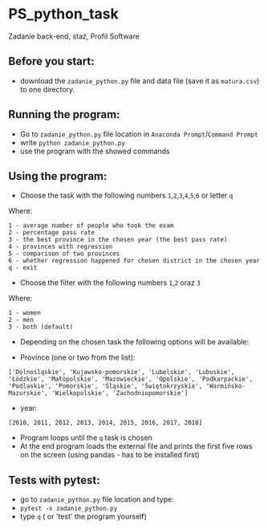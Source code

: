 # PS_python_task
Zadanie back-end, staż, Profil Software

## Before you start:
- download the `zadanie_python.py` file and data file (save it as `matura.csv`) to one directory.

## Running the program:
- Go to `zadanie_python.py` file location in `Anaconda Prompt`/`Command Prompt`
- write `python zadanie_python.py`
- use the program with the showed commands

## Using the program:
- Choose the task with the following numbers `1`,`2`,`3`,`4`,`5`,`6` or letter `q`

Where:

    1 - average number of people who took the exam
    2 - percentage pass rate
    3 - the best province in the chosen year (the best pass rate)
    4 - provinces with regression
    5 - comparison of two provinces
    6 - whether regression happened for chosen district in the chosen year
    q - exit
- Choose the filter with the following numbers `1`,`2` oraz `3`

Where:

    1 - women
    2 - men
    3 - both (default)
- Depending on the chosen task the following options will be available:
+ Province (one or two from the list):

`['Dolnośląskie', 'Kujawsko-pomorskie', 'Lubelskie', 'Lubuskie', 'Łódzkie', 'Małopolskie', 'Mazowieckie', 'Opolskie', 'Podkarpackie', 'Podlaskie', 'Pomorskie', 'Śląskie', 'Świętokrzyskie', 'Warmińsko-Mazurskie', 'Wielkopolskie', 'Zachodniopomorskie']`
+ year: 

`[2010, 2011, 2012, 2013, 2014, 2015, 2016, 2017, 2018]`
- Program loops until the `q` task is chosen
- At the end program loads the external file and prints the first five rows on the screen (using pandas - has to be installed first)

## Tests with pytest:
- go to `zadanie_python.py` file location and type:
- `pytest -s zadanie_python.py`
- type `q` ( or 'test' the program yourself)
